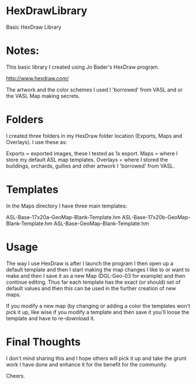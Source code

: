 HexDrawLibrary
==============

Basic HexDraw Library

Notes:
==============
This basic library I created using Jo Bader's HexDraw program.

http://www.hexdraw.com/

The artwork and the color schemes I used I 'borrowed' from VASL and or the VASL Map making secrets.

Folders
==============
I created three folders in my HexDraw folder location (Exports, Maps and Overlays). I use these as: 

Exports = exported images, these I tested as 1x export.
Maps = where I store my default ASL map templates.
Overlays = where I stored the buildings, orchards, gullies and other artwork I 'borrowed' from VASL.

Templates
==============
In the Maps directory I have three main templates:

ASL-Base-17x20a-GeoMap-Blank-Template.hm
ASL-Base-17x20b-GeoMap-Blank-Template.hm
ASL-Base-GeoMap-Blank-Template.hm

Usage
==============
The way I use HexDraw is after I launch the program I then open up a default template and then I start making the map changes I like to or want to make and then I save it as a new Map (DGL-Geo-03 for example) and then continue editing. Thus far each template has the exact (or should) set of default values and then this can be used in the further creation of new maps.

If you modify a new map (by changing or adding a color the templates won't pick it up, like wise if you modify a template and then save it you'll loose the template and have to re-download it.

Final Thoughts
==============

I don't mind sharing this and I hope others will pick it up and take the grunt work I have done and enhance it for the benefit for the community.

Cheers.
